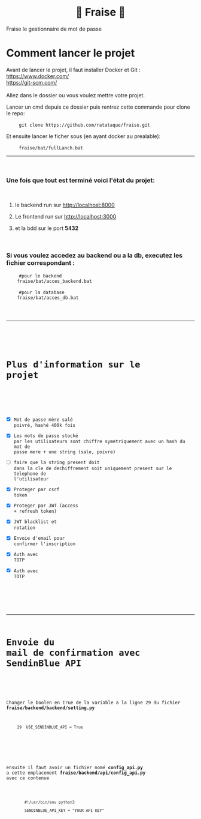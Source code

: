 <h1 align="center">🍓 Fraise 🍓</h1>


Fraise le gestionnaire de mot de passe

# Comment lancer le projet

Avant de lancer le projet, il faut installer Docker et Git : 
<br>
https://www.docker.com/
<br>
https://git-scm.com/
<br><br>
Allez dans le dossier ou vous voulez mettre votre projet.


Lancer un cmd depuis ce dossier puis rentrez cette commande pour clone le repo:

<pre>
    <code>git clone https://github.com/ratataque/fraise.git</code>
</pre>

Et ensuite lancer le ficher sous (en ayant docker au prealable):

<pre>
    <code>fraise/bat/fullLanch.bat</code>
</pre>

***

<br>


 ### Une fois que tout est terminé voici l'état du projet: 
<br>

1. le backend run sur [http://localhost:8000](http://localhost:8000)

2. Le frontend run sur [http://localhost:3000](http://localhost:3000)

3. et la bdd sur le port **5432**

<br>

 ### Si vous voulez accedez au backend ou a la db, executez les fichier correspondant :

<pre>
    <code>#pour le backend
    fraise/bat/acces_backend.bat</code>
</pre>

<pre>
    <code>#pour la database
    fraise/bat/acces_db.bat</code</code>
</pre>

***
<br>

# Plus d'information sur le projet

<br>

- [x] Mot de passe mère salé poivré, hashé 400k fois
- [x] Les mots de passe stocké par les utilisateurs sont chiffre symetriquement avec un hash du mot de passe mere + une string (sale, poivre)
- [ ] faire que la string present doit dans la cle de dechiffrement soit uniquement present sur le telephone de l'utilisateur 
- [x] Proteger par csrf token 
- [x] Proteger par JWT (access + refresh token) 
- [x] JWT blacklist et rotation 
- [x] Envoie d'email pour confirmer l'inscription
- [x] Auth avec TOTP
- [x] Auth avec TOTP

<br>

***
# Envoie du mail de confirmation avec SendinBlue API

<br>

 Changer le boolen en True de la variable a la ligne 29 du fichier **fraise/backend/backend/setting.py**
<pre>
    <code>29  USE_SENDINBLUE_API = True</code>
</pre>

<br>

 ensuite il faut avoir un fichier nomé **config_api.py** a cette emplacement **fraise/backend/api/config_api.py** avec ce contenue

<pre>
    <code>
        #!/usr/bin/env python3

        SENDINBLUE_API_KEY = "YOUR API KEY"
    </code>
</pre>